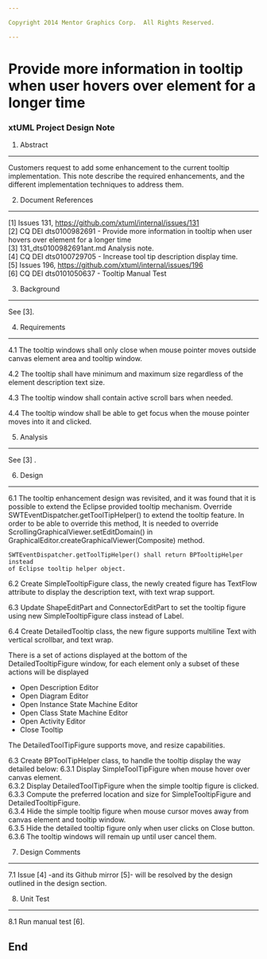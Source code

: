 ```yaml
---

Copyright 2014 Mentor Graphics Corp.  All Rights Reserved.

---
```


# Provide more information in tooltip when user hovers over element for a longer time
### xtUML Project Design Note


1. Abstract
-----------
Customers request to add some enhancement to the current tooltip implementation.
This note describe the required enhancements, and the different implementation 
techniques to address them.  

2. Document References
----------------------
[1] Issues 131, https://github.com/xtuml/internal/issues/131    
[2] CQ DEI dts0100982691 - Provide more information in tooltip when user hovers 
	over element for a longer time   
[3] 131_dts0100982691ant.md Analysis note.  
[4] CQ DEI dts0100729705 - Increase tool tip description display time.    
[5] Issues 196, https://github.com/xtuml/internal/issues/196  
[6] CQ DEI  dts0101050637 - Tooltip Manual Test  

3. Background
-------------
See [3].  

4. Requirements
---------------
4.1 The tooltip windows shall only close when mouse pointer moves outside 
canvas element area and tooltip window.  

4.2 The tooltip shall have minimum and maximum size regardless of the element
description text size.  

4.3 The tooltip window shall contain active scroll bars when needed.  

4.4 The tooltip window shall be able to get focus when the mouse pointer moves 
 into it and clicked.  

5. Analysis
-----------
See [3] .

6. Design
---------
6.1   The tooltip enhancement design was revisited, and it was found that it is 
	possible to extend the Eclipse provided tooltip mechanism. Override 
	SWTEventDispatcher.getToolTipHelper() to extend the tooltip feature.
	In order to be able to override this method, It is needed to override
	ScrollingGraphicalViewer.setEditDomain() in GraphicalEditor.createGraphicalViewer(Composite) 
	method.
	
	SWTEventDispatcher.getToolTipHelper() shall return BPTooltipHelper instead 
	of Eclipse tooltip helper object.  

6.2 Create SimpleTooltipFigure class, the newly created figure has TextFlow 
	attribute to display the description text, with text wrap support.

6.3 Update ShapeEditPart and ConnectorEditPart to set the tooltip figure using 
	new SimpleTooltipFigure class instead of Label. 

6.4 Create DetailedTooltip class, the new figure supports multiline Text with 
	vertical scrollbar, and text wrap.

 There is a set of actions displayed at the bottom of the DetailedTooltipFigure 
 window, for each element only a subset of these actions will be displayed    
 - Open Description Editor  
 - Open Diagram Editor  
 - Open Instance State Machine Editor  
 - Open Class State Machine Editor  
 - Open Activity Editor  
 - Close Tooltip   

 The DetailedToolTipFigure supports move, and resize capabilities. 

6.3 Create BPToolTipHelper class, to handle the tooltip display the way detailed 
	below: 
6.3.1 Display SimpleToolTipFigure when mouse hover over canvas element.  
6.3.2 Display DetailedToolTipFigure when the simple tooltip figure is clicked.  
6.3.3 Compute the preferred location and size for SimpleTooltipFigure and 
	DetailedTooltipFigure.  
6.3.4 Hide the simple tooltip figure when mouse cursor moves away from canvas 
	element and tooltip window.  
6.3.5 Hide the detailed tooltip figure only when user clicks on Close button.  
6.3.6 The tooltip windows will remain up until user cancel them.

7. Design Comments
------------------
7.1 Issue [4] -and its Github mirror [5]-  will be resolved by the design 
	outlined in the design section.

8. Unit Test
------------
8.1 Run manual test [6].


End
---

